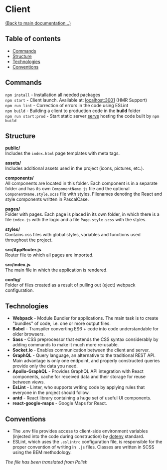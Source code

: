 # Client
[(Back to main documentation...)](../README.md)

## Table of contents
* [Commands](#commands)
* [Structure](#structure)
* [Technologies](#technologies)
* [Conventions](#conventions)

## Commands
`npm install` - Installation all needed packages </br>
`npm start` - Client launch. Available at: [localhost:3001](localhost:3001) (HMR Support) </br>
`npm run lint` - Correction of errors in the code using ESLint </br>
`npm build` - Building a client to production code in the **build** folder </br>
`npm run start:prod` - Start static server [serve](https://github.com/zeit/serve) hosting the code built by `npm build`

## Structure

**public/**</br>
Includes the `index.html` page templates with meta tags.

**assets/**</br>
Includes additional assets used in the project (icons, pictures, etc.).

**components/**</br>
All components are located in this folder. Each component is in a separate folder and has its own `ComponentName.js` file and the  optional `ComponentName.style.scss` file with styles. Filenames denoting the React and style components written in PascalCase.

**pages/**</br>
Folder with pages. Each page is placed in its own folder, in which there is a file `index.js` with the logic and a file `Page.style.scss` with the styles.

**styles/**</br>
Contains css files with global styles, variables and functions used throughout the project.

**src/AppRouter.js**</br>
Router file to which all pages are imported.

**src/index.js**</br>
The main file in which the application is rendered.

**config/**</br>
Folder of files created as a result of pulling out (eject) webpack configuration.

## Technologies
- **Webpack** - Module Bundler for applications. The main task is to create "bundles" of code, i.e. one or more output files.
- **Babel** - Transpiler converting ES6 + code into code understandable for older browsers.
- **Sass** - CSS preprocessor that extends the CSS syntax considerably by adding commands to make it much more re-usable.
- **Socket.io** - Enables communication between the client and server.
- **GraphQL** - Query language, an alternative to the traditional REST API. Main advantage is only one endpoint, and properly constructed queries provide only the data you need.
- **Apollo-GraphQL** - Provides GraphQL API integration with React components, cache for received data and their storage for reuse between views.
- **EsLint** - Linter, who supports writing code by applying rules that everyone in the project should follow.
- **antd** - React library containing a huge set of useful UI components.
- **react-google-maps** - Google Maps for React.

## Conventions
- The .env file provides access to client-side environment variables (injected into the code during construction) by [dotenv](https://github.com/motdotla/dotenv#readme) standard.
- ESLint, which uses the `.eslintrc` configuration file, is responsible for the proper convention of writing in` .js` files. Classes are written in SCSS using the BEM methodology.

*The file has been translated from Polish*